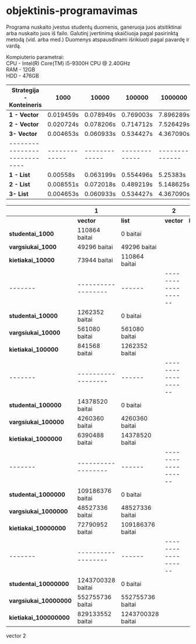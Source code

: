 # objektinis-programavimas
Programa nuskaito įvestus studentų duomenis, ganeruoja juos atsitiktinai arba nuskaito juos iš failo. 
Galutinį įvertinimą skaičiuoja pagal pasirinktą metodą (vid. arba med.) 
Duomenys atspausdinami išrikiuoti pagal pavardę ir vardą. 

Kompiuterio parametrai:  
CPU - Intel(R) Core(TM) i5-9300H CPU @ 2.40GHz  
RAM - 12GB  
HDD - 476GB  





| Strategija - Konteineris               | **1000**    | **10000**   | **100000**  | **1000000**  | **10000000** |
|----------------------------|-------------|-------------|-------------|--------------|--------------|
| **1 - Vector**      | 0.019459s  | 0.078949s  | 0.769003s  | 7.896289s    | 78.485606s   |
| **2 - Vector**      | 0.020724s   | 0.078206s   | 0.714712s  | 7.526429s    | 76.232662s   |
| **3- Vector**       | 0.004653s   | 0.060933s   | 0.534427s   | 4.367090s    | 36.101731s   |
|----------------------------|-------------|-------------|-------------|--------------|--------------|
| **1 - List**      | 0.00558s    | 0.063199s   | 0.554496s   | 5.25383s     | 41.319246s   |
| **2 - List**      | 0.008551s   | 0.072018s   | 0.489219s   | 5.148625s    | 48.423361s   |
| **3- List**       | 0.004653s   | 0.060933s   | 0.534427s   | 4.367090s    | 36.101731s   |





|       |      **1**      |      |      **2**      |      |      **3**      |      |
|-------|------------------|------|------------------|------|------------------|------|
|       | **vector**       | **list** | **vector**       | **list** | **vector**       | **list** |
| **studentai_1000** |   110864 baitai               |   0 baitai       |                  |          |                  |          |
| **vargsiukai_1000** |     49296 baitai             |     49296 baitai     |                  |          |                  |          |
| **kietiakai_10000** |         73944 baitai         |      110864 baitai    |                  |          |                  |          |
|-------|------------------|------|------------------|------|------------------|------|
| **studentai_10000** |   1262352 baitai             |   0 baitai       |                  |          |                  |          |
| **vargsiukai_10000** |     561080 baitai           |   561080 baitai       |                  |          |                  |          |
| **kietiakai_100000** |         841568 baitai       |   1262352 baitai     |                  |          |                  |          |
|-------|------------------|------|------------------|------|------------------|------|
| **studentai_100000** |   14378520 baitai           |   0 baitai       |                  |          |                  |          |
| **vargsiukai_100000** |     4260360 baitai         |    4260360 baitai      |                  |          |                  |          |
| **kietiakai_1000000** |       6390488 baitai       |   14378520 baitai       |                  |          |                  |          |
|-------|------------------|------|------------------|------|------------------|------|
| **studentai_1000000** |   109186376 baitai         |     0 baitai     |                  |          |                  |          |
| **vargsiukai_1000000** |  48527336 baitai          |     48527336 baitai     |                  |          |                  |          |
| **kietiakai_10000000** |  72790952 baitai          |     109186376 baitai     |                  |          |                  |          |
|-------|------------------|------|------------------|------|------------------|------|
| **studentai_10000000** |   1243700328 baitai       |  0 baitai       |                  |          |                  |          |
| **vargsiukai_10000000** |  552755736 baitai        |    552755736 baitai      |                  |          |                  |          |
| **kietiakai_100000000** |   829133552 baitai       |     1243700328 baitai     |                  |          |                  |          |



vector 2


